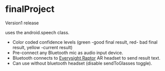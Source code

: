 # finalProject     
Version1 release       

uses the android.speech class.       

* Color coded confidence levels (green -good final result, red- bad final result, yellow -current result)   
* Pre-connect any Bluetooth mic as audio input device.   
* Bluetooth connects to [Everysight Raptor](https://everysight.com/) AR headset to send result text.  
* Can use without bluetooth headset (disable sendToGlasses toggle).  
